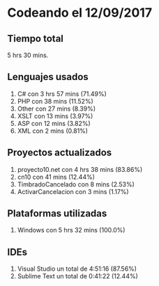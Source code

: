 # Codeando el 12/09/2017

## Tiempo total
5 hrs 30 mins.

## Lenguajes usados
1. C# con 3 hrs 57 mins (71.49%)
1. PHP con 38 mins (11.52%)
1. Other con 27 mins (8.39%)
1. XSLT con 13 mins (3.97%)
1. ASP con 12 mins (3.82%)
1. XML con 2 mins (0.81%)

## Proyectos actualizados
1. proyecto10.net con 4 hrs 38 mins (83.86%)
1. cn10 con 41 mins (12.44%)
1. TimbradoCancelado con 8 mins (2.53%)
1. ActivarCancelacion con 3 mins (1.17%)

## Plataformas utilizadas
1. Windows con 5 hrs 32 mins (100.0%)

## IDEs
1. Visual Studio un total de 4:51:16 (87.56%)
1. Sublime Text un total de 0:41:22 (12.44%)
